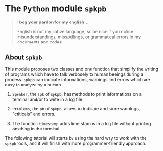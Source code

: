 The `Python` module `spkpb`
===========================


> **I beg your pardon for my english...**
>
> English is not my native language, so be nice if you notice misunderstandings, misspellings, or grammatical errors in my documents and codes.


About `spkpb`
-------------

This module proposes two classes and one function that simplify the writing of programs which have to talk verbosely to human beeings during a process. `spkpb` can indicate informations, warnings and errors which are easy to analyze by a human.

  1. `Speaker`, the `spk` of `spkpb`, has methods to print informations on a terminal and/or to write in a log file.

  1. `Problems`, the `pb` of `spkpb`, allows to indicate and store warnings, "criticals" and errors.

  1. The function `timestamp` adds time stamps in a log file without printing anything in the terminal.


The following tutorial will starts by using the hard way to work with the `spkpb` tools, and it will finish with more programmer-friendly approach.
